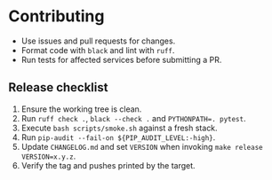 # Contributing

- Use issues and pull requests for changes.
- Format code with `black` and lint with `ruff`.
- Run tests for affected services before submitting a PR.

## Release checklist

1. Ensure the working tree is clean.
2. Run `ruff check .`, `black --check .` and `PYTHONPATH=. pytest`.
3. Execute `bash scripts/smoke.sh` against a fresh stack.
4. Run `pip-audit --fail-on ${PIP_AUDIT_LEVEL:-high}`.
5. Update `CHANGELOG.md` and set `VERSION` when invoking `make release VERSION=x.y.z`.
6. Verify the tag and pushes printed by the target.
